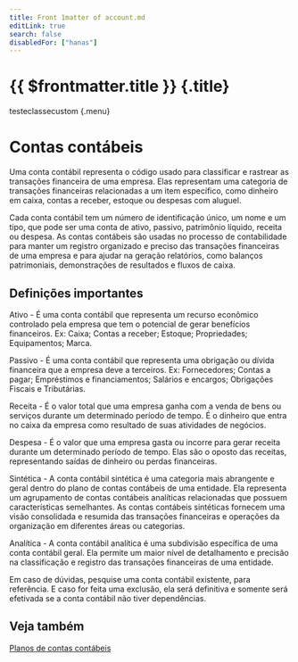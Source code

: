 ```yaml
---
title: Front 1matter of account.md
editLink: true
search: false
disabledFor: ["hanas"]
---
```



# {{ $frontmatter.title }} {.title}

testeclassecustom {.menu}

# Contas contábeis

Uma conta contábil representa o código usado para classificar e rastrear as transações financeira de uma empresa. Elas representam uma categoria de transações financeiras relacionadas a um item específico, como dinheiro em caixa, contas a receber, estoque ou despesas com aluguel.

Cada conta contábil tem um número de identificação único, um nome e um tipo, que pode ser uma conta de ativo, passivo, patrimônio líquido, receita ou despesa. As contas contábeis são usadas no processo de contabilidade para manter um registro organizado e preciso das transações financeiras de uma empresa e para ajudar na geração relatórios, como balanços patrimoniais, demonstrações de resultados e fluxos de caixa.

## Definições importantes

Ativo - É uma conta contábil que representa um recurso econômico controlado pela empresa que tem o potencial de gerar benefícios financeiros. Ex: Caixa; Contas a receber; Estoque; Propriedades; Equipamentos; Marca.

Passivo - É uma conta contábil que representa uma obrigação ou dívida financeira que a empresa deve a terceiros. Ex: Fornecedores; Contas a pagar; Empréstimos e financiamentos; Salários e encargos; Obrigações Fiscais e Tributárias.

Receita - É o valor total que uma empresa ganha com a venda de bens ou serviços durante um determinado período de tempo. É o dinheiro que entra no caixa da empresa como resultado de suas atividades de negócios.

Despesa - É o valor que uma empresa gasta ou incorre para gerar receita durante um determinado período de tempo. Elas são o oposto das receitas, representando saídas de dinheiro ou perdas financeiras.

Sintética - A conta contábil sintética é uma categoria mais abrangente e geral dentro do plano de contas contábeis de uma entidade. Ela representa um agrupamento de contas contábeis analíticas relacionadas que possuem características semelhantes. As contas contábeis sintéticas fornecem uma visão consolidada e resumida das transações financeiras e operações da organização em diferentes áreas ou categorias.

Analítica - A conta contábil analítica é uma subdivisão específica de uma conta contábil geral. Ela permite um maior nível de detalhamento e precisão na classificação e registro das transações financeiras de uma entidade.

Em caso de dúvidas, pesquise uma conta contábil existente, para referência. E caso for feita uma exclusão, ela será definitiva e somente será efetivada se a conta contábil não tiver dependências.

## Veja também

[Planos de contas contábeis](accountChart)


<script setup>
import { useData } from 'vitepress'

const { theme, page, frontmatter } = useData()

console.log(theme);
console.log(page);
console.log(frontmatter.value);
</script>